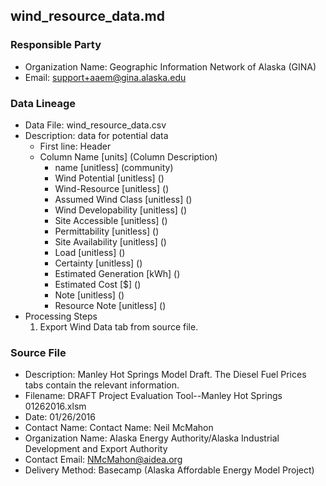 ## wind_resource_data.md

### Responsible Party
  * Organization Name: Geographic Information Network of Alaska (GINA)
  * Email: support+aaem@gina.alaska.edu

### Data Lineage
  * Data File: wind_resource_data.csv
  * Description: data for potential data
    * First line: Header
    * Column Name [units] (Column Description)
      * name [unitless] (community)
      * Wind Potential [unitless] ()
      * Wind-Resource [unitless] ()
      * Assumed Wind Class [unitless] ()
      * Wind Developability [unitless] ()
      * Site Accessible [unitless] ()
      * Permittability [unitless] ()
      * Site Availability [unitless] ()
      * Load [unitless] ()
      * Certainty [unitless] ()
      * Estimated Generation [kWh] ()
      * Estimated Cost [$] ()
      * Note [unitless] ()
      * Resource Note [unitless] ()
  * Processing Steps
    1. Export Wind Data tab from source file.

### Source File
  * Description: Manley Hot Springs Model Draft.  The Diesel Fuel Prices tabs contain the relevant information.
  * Filename: DRAFT Project Evaluation Tool--Manley Hot Springs 01262016.xlsm
  * Date: 01/26/2016
  * Contact Name: Contact Name: Neil McMahon
  * Organization Name: Alaska Energy Authority/Alaska Industrial Development and Export Authority
  * Contact Email: NMcMahon@aidea.org
  * Delivery Method: Basecamp (Alaska Affordable Energy Model Project)

